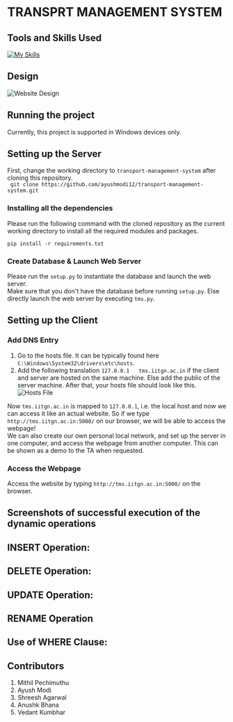 # TRANSPRT MANAGEMENT SYSTEM

## Tools and Skills Used
[![My Skills](https://skillicons.dev/icons?i=flask,html,css,py,vscode,git,mysql)](https://skillicons.dev)  

## Design
![Website Design](https://github.com/ayushmodi12/transport-management-system/assets/138511229/68260c57-bf9f-4842-8a97-d58a617a78aa)


## Running the project
Currently, this project is supported in Windows devices only.  

## Setting up the Server
First, change the working directory to `transport-management-system` after cloning this repository.  
``` git clone https://github.com/ayushmodi12/transport-management-system.git```

### Installing all the dependencies
Please run the following command with the cloned repository as the current working directory to install all the required modules and packages.
```
pip install -r requirements.txt
```

### Create Database & Launch Web Server
Please run the `setup.py` to instantiate the database and launch the web server.  
Make sure that you don't have the database before running `setup.py`. Else directly launch the web server by executing `tms.py`. 

## Setting up the Client
### Add DNS Entry
1) Go to the hosts file. It can be typically found here `C:\Windows\System32\drivers\etc\hosts`.  
2) Add the following translation `127.0.0.1   tms.iitgn.ac.in` if the client and server are hosted on the same machine. Else add the public of the server machine. After that, your hosts file should look like this.  
![Hosts File](hosts.png)  

Now `tms.iitgn.ac.in` is mapped to `127.0.0.1`, i.e. the local host and now we can access it like an actual website. So if we type `http://tms.iitgn.ac.in:5000/` on our browser, we will be able to access the webpage!  
We can also create our own personal local network, and set up the server in one computer, and access the webpage from another computer. This can be shown as a demo to the TA when requested.  

### Access the Webpage
Access the website by typing `http://tms.iitgn.ac.in:5000/` on the browser.  

## Screenshots of successful execution of the dynamic operations
## INSERT Operation:
## DELETE Operation:
## UPDATE Operation:
## RENAME Operation
## Use of WHERE Clause:

## Contributors
1) Mithil Pechimuthu
2) Ayush Modi
3) Shreesh Agarwal
4) Anushk Bhana
5) Vedant Kumbhar
